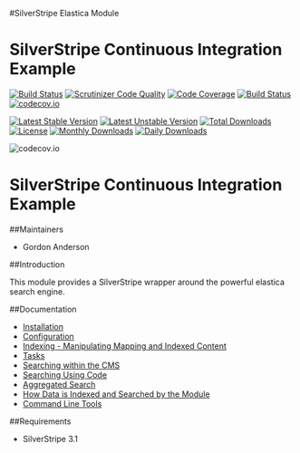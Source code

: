 #SilverStripe Elastica Module

# SilverStripe Continuous Integration Example
[![Build Status](https://travis-ci.org/creativecherry/silverstripe-elastica.svg?branch=master)](https://travis-ci.org/creativecherry/silverstripe-elastica)
[![Scrutinizer Code Quality](https://scrutinizer-ci.com/g/creativecherry/silverstripe-elastica/badges/quality-score.png?b=master)](https://scrutinizer-ci.com/g/creativecherry/silverstripe-elastica/?branch=master)
[![Code Coverage](https://scrutinizer-ci.com/g/creativecherry/silverstripe-elastica/badges/coverage.png?b=master)](https://scrutinizer-ci.com/g/creativecherry/silverstripe-elastica/?branch=master)
[![Build Status](https://scrutinizer-ci.com/g/creativecherry/silverstripe-elastica/badges/build.png?b=master)](https://scrutinizer-ci.com/g/creativecherry/silverstripe-elastica/build-status/master)
[![codecov.io](https://codecov.io/github/creativecherry/silverstripe-elastica/coverage.svg?branch=master)](https://codecov.io/github/creativecherry/silverstripe-elastica?branch=master)

[![Latest Stable Version](https://poser.pugx.org/weboftalent/elastica/version)](https://packagist.org/packages/weboftalent/elastica)
[![Latest Unstable Version](https://poser.pugx.org/weboftalent/elastica/v/unstable)](//packagist.org/packages/weboftalent/elastica)
[![Total Downloads](https://poser.pugx.org/weboftalent/elastica/downloads)](https://packagist.org/packages/weboftalent/elastica)
[![License](https://poser.pugx.org/weboftalent/elastica/license)](https://packagist.org/packages/weboftalent/elastica)
[![Monthly Downloads](https://poser.pugx.org/weboftalent/elastica/d/monthly)](https://packagist.org/packages/weboftalent/elastica)
[![Daily Downloads](https://poser.pugx.org/weboftalent/elastica/d/daily)](https://packagist.org/packages/weboftalent/elastica)

![codecov.io](https://codecov.io/github/creativecherry/silverstripe-elastica/branch.svg?branch=master)

# SilverStripe Continuous Integration Example



##Maintainers

* Gordon Anderson

##Introduction

This module provides a SilverStripe wrapper around the powerful elastica search engine.

##Documentation
* [Installation](./docs/en/Installation.md)
* [Configuration](./docs/en/Configuration.md)
* [Indexing - Manipulating Mapping and Indexed Content](./docs/en/Indexing.md)
* [Tasks](./docs/en/Tasks.md)
* [Searching within the CMS](./docs/en/SearchPages.md)
* [Searching Using Code](./docs/en/SearchingPHP.md)
* [Aggregated Search](./docs/en/Aggregation.md)
* [How Data is Indexed and Searched by the Module](./docs/en/HowDataIsIndexedAndSearched.md)
* [Command Line Tools](./docs/en/CommandLineTools.md)

##Requirements
* SilverStripe 3.1
